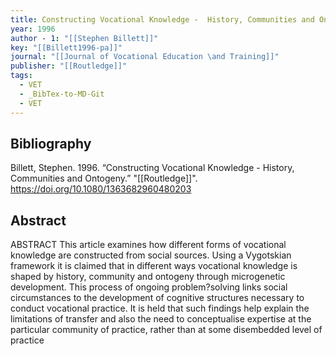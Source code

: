 ```yaml
---
title: Constructing Vocational Knowledge -  History, Communities and Ontogeny
year: 1996
author - 1: "[[Stephen Billett]]"
key: "[[Billett1996-pa]]"
journal: "[[Journal of Vocational Education \and Training]]"
publisher: "[[Routledge]]"
tags:
  - VET
  - _BibTex-to-MD-Git
  - VET
---
```


## Bibliography
Billett, Stephen. 1996. “Constructing Vocational Knowledge -  History, Communities and Ontogeny.” "[[Routledge]]". https://doi.org/10.1080/1363682960480203

## Abstract
ABSTRACT This article examines how different forms of vocational knowledge are constructed from social sources. Using a Vygotskian framework it is claimed that in different ways vocational knowledge is shaped by history, community and ontogeny through microgenetic development. This process of ongoing problem?solving links social circumstances to the development of cognitive structures necessary to conduct vocational practice. It is held that such findings help explain the limitations of transfer and also the need to conceptualise expertise at the particular community of practice, rather than at some disembedded level of practice